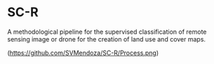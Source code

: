 # SC-R
 A methodological pipeline for the supervised classification of remote sensing image or drone for the creation of land use and cover maps.
 
 (https://github.com/SVMendoza/SC-R/Process.png)
 
